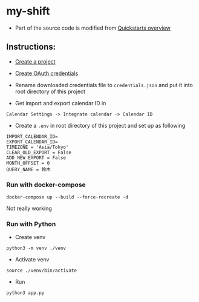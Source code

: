 # my-shift

* Part of the source code is modified from [Quickstarts overview](https://github.com/gsuitedevs/python-samples/blob/master/calendar/quickstart/quickstart.py)

## Instructions:

* [Create a project](https://developers.google.com/workspace/guides/create-project)


* [Create OAuth credentials](https://developers.google.com/workspace/guides/create-credentials)


* Rename downloaded credentials file to `credentials.json` and put it into root directory of this project


* Get import and export calendar ID in 

```
Calendar Settings -> Integrate calendar -> Calendar ID
```

* Create a `.env` in root directory of this project and set up as following
```
IMPORT_CALENDAR_ID=
EXPORT_CALENDAR_ID=
TIMEZONE = 'Asia/Tokyo'
CLEAR_OLD_EXPORT = False
ADD_NEW_EXPORT = False
MONTH_OFFSET = 0
QUERY_NAME = 鈴木
```

### Run with docker-compose

`docker-compose up --build --force-recreate -d`

Not really working

### Run with Python

* Create venv

`python3 -m venv ./venv`

* Activate venv 

`source ./venv/bin/activate`

* Run

`python3 app.py`
